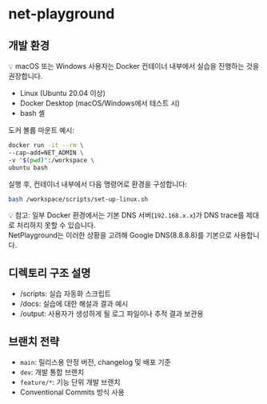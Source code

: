 # net-playground

## 개발 환경
💡 macOS 또는 Windows 사용자는 Docker 컨테이너 내부에서 실습을 진행하는 것을 권장합니다.  

- Linux (Ubuntu 20.04 이상)
- Docker Desktop (macOS/Windows에서 테스트 시)
- bash 셸

도커 볼륨 마운트 예시:
```bash
docker run -it --rm \
--cap-add=NET_ADMIN \
-v "$(pwd)":/workspace \
ubuntu bash
```

실행 후, 컨테이너 내부에서 다음 명령어로 환경을 구성합니다:
```bash
bash /workspace/scripts/set-up-linux.sh
```

💡 참고: 일부 Docker 환경에서는 기본 DNS 서버(`192.168.x.x`)가 DNS trace를 제대로 처리하지 못할 수 있습니다.  
NetPlayground는 이러한 상황을 고려해 Google DNS(8.8.8.8)를 기본으로 사용합니다.

## 디렉토리 구조 설명
- /scripts: 실습 자동화 스크립트
- /docs: 실습에 대한 해설과 결과 예시
- /output: 사용자가 생성하게 될 로그 파일이나 추적 결과 보관용


## 브랜치 전략

- `main`: 릴리스용 안정 버전, changelog 및 배포 기준
- `dev`: 개발 통합 브랜치
- `feature/*`: 기능 단위 개발 브랜치
- Conventional Commits 방식 사용